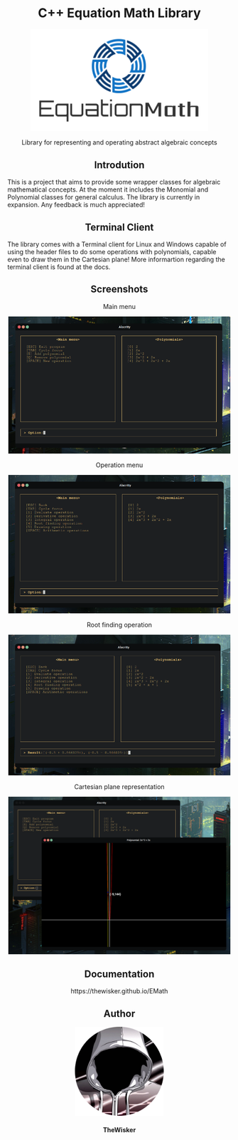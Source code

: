 <h1 align="center">C++ Equation Math Library</h1>
<div align="center">
    <img width="400" src="./assets/big_logo.svg">
</div>
<p align="center">Library for representing and operating abstract algebraic concepts</p>

<h2 align="center">Introdution</h2>

This is a project that aims to provide some wrapper classes for algebraic mathematical concepts. At the moment it includes the Monomial and Polynomial classes for general calculus. The library is currently in expansion. Any feedback is much appreciated!

<h2 align="center">Terminal Client</h2>

The library comes with a Terminal client for Linux and Windows capable of using the header files to do some operations with polynomials, capable even to draw them in the Cartesian plane! More informartion regarding the terminal client is found at the docs.

<h2 align="center">Screenshots</h2>

<p align="center">Main menu</p>
<div align="center">
    <img width="500" src="./assets/screenshot_one.png">
</div>
<p align="center">Operation menu</p>
<div align="center">
    <img width="500" src="./assets/screenshot_three.png">
</div>
<p align="center">Root finding operation</p>
<div align="center">
    <img width="500" src="./assets/screenshot_four.png">
</div>
<p align="center">Cartesian plane representation</p>
<div align="center">
    <img width="500" src="./assets/screenshot_two.png">
</div>

<h2 align="center">Documentation</h2>

<p align="center">https://thewisker.github.io/EMath</p>

<h2 align="center">Author</h2>
<div align="center">
    <img width="200" height="200" src="assets/profile.png"></img>
</div>
<h4 align="center">TheWisker</h4>